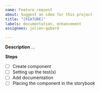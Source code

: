 ```yaml
---
name: Feature request
about: Suggest an idea for this project
title: "[FEATURE]"
labels: documentation, enhancement
assignees: julien-gabard

---
```


**Description**
...

**Steps**
- [ ] Create component
- [ ] Setting up the test(s)
- [ ] Add documentation
- [ ] Placing the component in the storybook
